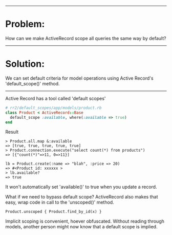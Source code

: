 -----------------------------
# Problem: 
How can we make ActiveRecord scope all queries the same way by default? 

-----------------------------

# Solution: 
We can set default criteria for model operations using Active Record's 'default_scope()' method. 

-----------------------------
Active Record has a tool called 'default scopes'

```ruby 
# rr2/default_scopes/app/models/product.rb 
class Product < ActiveRecord::Base 
  default_scope :available, where(:available => true) 
end 
``` 
Result 
``` 
> Product.all.map &:available 
=> [true, true, true, true, true] 
> Product.connection.execute("select count(*) from products") 
=> [{"count(*)"=>11, 0=>11}] 

lb = Product.create(:name => "blah", :price => 20) 
=> #<Product id: xxxxxx > 
> lb.available? 
=> true 
``` 
It won't automatically set 'available()' to true when you update a record. 

What if we need to bypass default scope? ActiveRecord also makes that easy, wrap code in call to the 'unscoped()' method.
``` 
Product.unscoped { Product.find_by_id(x) } 
``` 

Implicit scoping is convenient, hoever obfuscated. Without reading through models, another person might now know that a default scope is implied. 